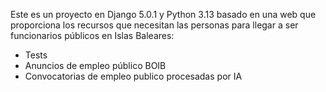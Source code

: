 Este es un proyecto en Django 5.0.1 y Python 3.13 basado en una web que proporciona los recursos que necesitan las personas para llegar a ser funcionarios públicos en Islas Baleares: 
- Tests 
- Anuncios de empleo público BOIB
- Convocatorias de empleo publico procesadas por IA